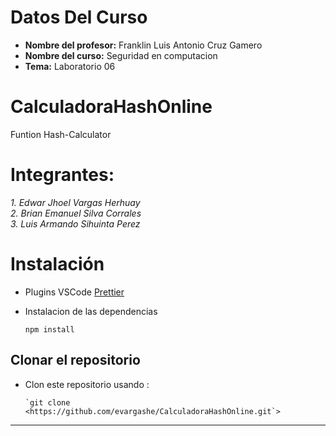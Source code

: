 # Datos Del Curso
* **Nombre del profesor:** Franklin Luis Antonio Cruz Gamero
* **Nombre del curso:** Seguridad en computacion
* **Tema:** Laboratorio 06

# CalculadoraHashOnline

Funtion Hash-Calculator

# Integrantes:
*1. Edwar Jhoel Vargas Herhuay* <br/>
*2. Brian Emanuel Silva Corrales* <br/> 
*3. Luis Armando Sihuinta Perez* <br/>

# Instalación

- Plugins VSCode
[Prettier](https://marketplace.visualstudio.com/items?itemName=esbenp.prettier-vscode)
- Instalacion de las dependencias

    ```
    npm install

    ```

## Clonar el repositorio

- Clon este repositorio usando :

    ```
    `git clone <https://github.com/evargashe/CalculadoraHashOnline.git`>

    ```

---


